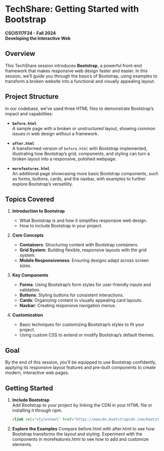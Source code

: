 # TechShare: Getting Started with Bootstrap

**CSCI5117F24 - Fall 2024**  
**Developing the Interactive Web**

## Overview
This TechShare session introduces **Bootstrap**, a powerful front-end framework that makes responsive web design faster and easier. In this session, we’ll guide you through the basics of Bootstrap, using examples to transform a broken website into a functional and visually appealing layout.

## Project Structure
In our codebase, we’ve used three HTML files to demonstrate Bootstrap’s impact and capabilities:

- **`before.html`**  
  A sample page with a broken or unstructured layout, showing common issues in web design without a framework.

- **`after.html`**  
  A transformed version of `before.html` with Bootstrap implemented, illustrating how Bootstrap’s grid, components, and styling can turn a broken layout into a responsive, polished webpage.

- **`morefeatures.html`**  
  An additional page showcasing more basic Bootstrap components, such as forms, buttons, cards, and the navbar, with examples to further explore Bootstrap’s versatility.

## Topics Covered

1. **Introduction to Bootstrap**  
   - What Bootstrap is and how it simplifies responsive web design.
   - How to include Bootstrap in your project.

2. **Core Concepts**
   - **Containers**: Structuring content with Bootstrap containers.
   - **Grid System**: Building flexible, responsive layouts with the grid system.
   - **Mobile Responsiveness**: Ensuring designs adapt across screen sizes.

3. **Key Components**
   - **Forms**: Using Bootstrap’s form styles for user-friendly inputs and validation.
   - **Buttons**: Styling buttons for consistent interactions.
   - **Cards**: Organizing content in visually appealing card layouts.
   - **Navbar**: Creating responsive navigation menus.

4. **Customization**
   - Basic techniques for customizing Bootstrap’s styles to fit your project.
   - Using custom CSS to extend or modify Bootstrap’s default themes.

## Goal
By the end of this session, you’ll be equipped to use Bootstrap confidently, applying its responsive layout features and pre-built components to create modern, interactive web pages.

## Getting Started
1. **Include Bootstrap**  
   Add Bootstrap to your project by linking the CDN in your HTML file or installing it through npm.
   ```html
   <link rel="stylesheet" href="https://maxcdn.bootstrapcdn.com/bootstrap/5.3.0/css/bootstrap.min.css">

2. **Explore the Examples**
    Compare before.html with after.html to see how Bootstrap transforms the layout and styling. Experiment with the components in morefeatures.html to see how to add and customize elements.
